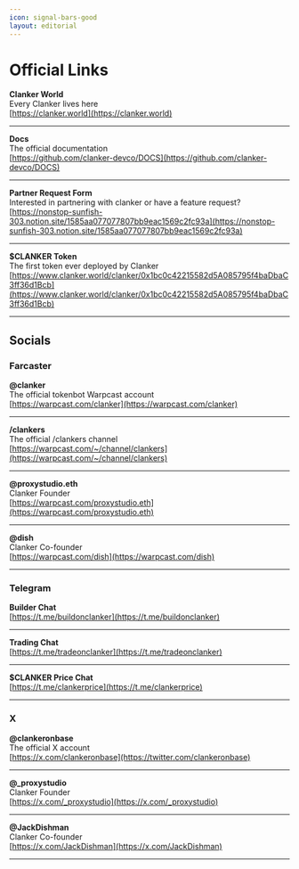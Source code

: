```yaml
---
icon: signal-bars-good
layout: editorial
---
```


# Official Links

**Clanker World**\
Every Clanker lives here\
[https://clanker.world](https://clanker.world)

***

**Docs**\
The official documentation\
[https://github.com/clanker-devco/DOCS](https://github.com/clanker-devco/DOCS)

***

**Partner Request Form**\
Interested in partnering with clanker or have a feature request?\
[https://nonstop-sunfish-303.notion.site/1585aa077077807bb9eac1569c2fc93a](https://nonstop-sunfish-303.notion.site/1585aa077077807bb9eac1569c2fc93a)

***

**$CLANKER Token**\
The first token ever deployed by Clanker\
[https://www.clanker.world/clanker/0x1bc0c42215582d5A085795f4baDbaC3ff36d1Bcb](https://www.clanker.world/clanker/0x1bc0c42215582d5A085795f4baDbaC3ff36d1Bcb)

***

## Socials

### Farcaster

**@clanker**\
The official tokenbot Warpcast account\
[https://warpcast.com/clanker](https://warpcast.com/clanker)

***

**/clankers**\
The official /clankers channel\
[https://warpcast.com/~/channel/clankers](https://warpcast.com/~/channel/clankers)

***

**@proxystudio.eth**\
Clanker Founder\
[https://warpcast.com/proxystudio.eth](https://warpcast.com/proxystudio.eth)

***

**@dish**\
Clanker Co-founder\
[https://warpcast.com/dish](https://warpcast.com/dish)

***

### Telegram

**Builder Chat**\
[https://t.me/buildonclanker](https://t.me/buildonclanker)

***

**Trading Chat**\
[https://t.me/tradeonclanker](https://t.me/tradeonclanker)

***

**$CLANKER Price Chat**\
[https://t.me/clankerprice](https://t.me/clankerprice)

***

### X

**@clankeronbase**\
The official X account\
[https://x.com/clankeronbase](https://twitter.com/clankeronbase)

***

**@_proxystudio**\
Clanker Founder\
[https://x.com/_proxystudio](https://x.com/_proxystudio)

***

**@JackDishman**\
Clanker Co-founder\
[https://x.com/JackDishman](https://x.com/JackDishman)

***